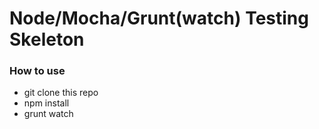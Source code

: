 # Node/Mocha/Grunt(watch) Testing Skeleton

### How to use

- git clone this repo
- npm install
- grunt watch